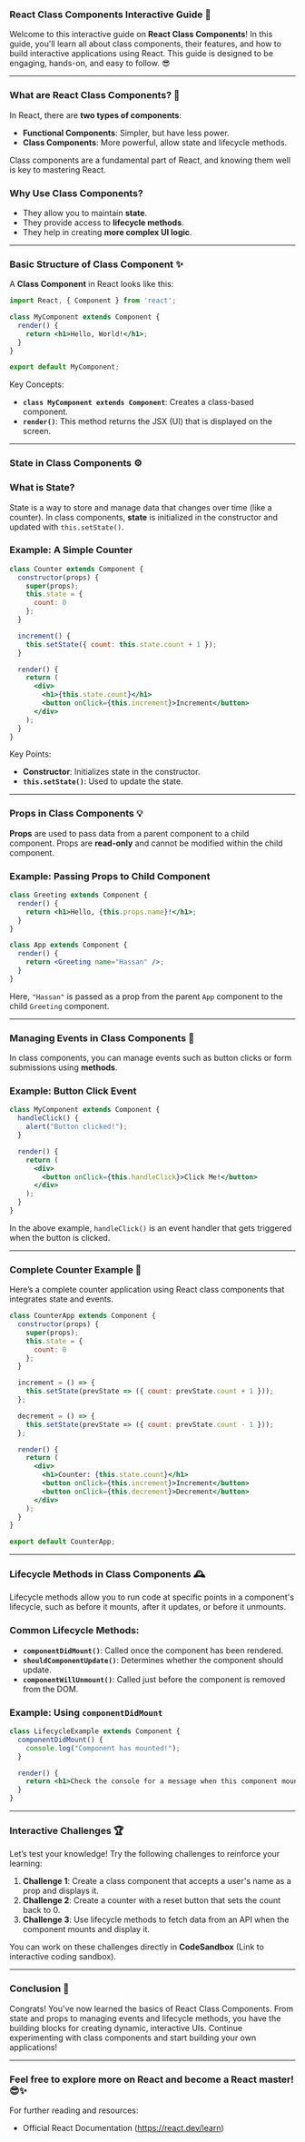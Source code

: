 ### React Class Components Interactive Guide 🚀

Welcome to this interactive guide on **React Class Components**! In this guide, you'll learn all about class components, their features, and how to build interactive applications using React. This guide is designed to be engaging, hands-on, and easy to follow. 😎

---

### What are React Class Components? 🤔

In React, there are **two types of components**:

- **Functional Components**: Simpler, but have less power.
- **Class Components**: More powerful, allow state and lifecycle methods.

Class components are a fundamental part of React, and knowing them well is key to mastering React.

### Why Use Class Components?
- They allow you to maintain **state**.
- They provide access to **lifecycle methods**.
- They help in creating **more complex UI logic**.

---

### Basic Structure of Class Component ✨

A **Class Component** in React looks like this:

```jsx
import React, { Component } from 'react';

class MyComponent extends Component {
  render() {
    return <h1>Hello, World!</h1>;
  }
}

export default MyComponent;
```

Key Concepts:
- **`class MyComponent extends Component`**: Creates a class-based component.
- **`render()`**: This method returns the JSX (UI) that is displayed on the screen.

---

### State in Class Components ⚙️

### What is State?

State is a way to store and manage data that changes over time (like a counter). In class components, **state** is initialized in the constructor and updated with `this.setState()`.

### Example: A Simple Counter

```jsx
class Counter extends Component {
  constructor(props) {
    super(props);
    this.state = {
      count: 0
    };
  }

  increment() {
    this.setState({ count: this.state.count + 1 });
  }

  render() {
    return (
      <div>
        <h1>{this.state.count}</h1>
        <button onClick={this.increment}>Increment</button>
      </div>
    );
  }
}
```

Key Points:
- **Constructor**: Initializes state in the constructor.
- **`this.setState()`**: Used to update the state.

---

### Props in Class Components 💡

**Props** are used to pass data from a parent component to a child component. Props are **read-only** and cannot be modified within the child component.

### Example: Passing Props to Child Component

```jsx
class Greeting extends Component {
  render() {
    return <h1>Hello, {this.props.name}!</h1>;
  }
}

class App extends Component {
  render() {
    return <Greeting name="Hassan" />;
  }
}
```

Here, `"Hassan"` is passed as a prop from the parent `App` component to the child `Greeting` component.

---

### Managing Events in Class Components 🎤

In class components, you can manage events such as button clicks or form submissions using **methods**.

### Example: Button Click Event

```jsx
class MyComponent extends Component {
  handleClick() {
    alert("Button clicked!");
  }

  render() {
    return (
      <div>
        <button onClick={this.handleClick}>Click Me!</button>
      </div>
    );
  }
}
```

In the above example, `handleClick()` is an event handler that gets triggered when the button is clicked.

---

### Complete Counter Example 🎉

Here’s a complete counter application using React class components that integrates state and events.

```jsx
class CounterApp extends Component {
  constructor(props) {
    super(props);
    this.state = {
      count: 0
    };
  }

  increment = () => {
    this.setState(prevState => ({ count: prevState.count + 1 }));
  };

  decrement = () => {
    this.setState(prevState => ({ count: prevState.count - 1 }));
  };

  render() {
    return (
      <div>
        <h1>Counter: {this.state.count}</h1>
        <button onClick={this.increment}>Increment</button>
        <button onClick={this.decrement}>Decrement</button>
      </div>
    );
  }
}

export default CounterApp;
```

---

### Lifecycle Methods in Class Components 🕰️

Lifecycle methods allow you to run code at specific points in a component's lifecycle, such as before it mounts, after it updates, or before it unmounts.

### Common Lifecycle Methods:
- **`componentDidMount()`**: Called once the component has been rendered.
- **`shouldComponentUpdate()`**: Determines whether the component should update.
- **`componentWillUnmount()`**: Called just before the component is removed from the DOM.

### Example: Using `componentDidMount`

```jsx
class LifecycleExample extends Component {
  componentDidMount() {
    console.log("Component has mounted!");
  }

  render() {
    return <h1>Check the console for a message when this component mounts!</h1>;
  }
}
```

---

### Interactive Challenges 🏆

Let’s test your knowledge! Try the following challenges to reinforce your learning:

1. **Challenge 1**: Create a class component that accepts a user's name as a prop and displays it.
2. **Challenge 2**: Create a counter with a reset button that sets the count back to 0.
3. **Challenge 3**: Use lifecycle methods to fetch data from an API when the component mounts and display it.

You can work on these challenges directly in **CodeSandbox** (Link to interactive coding sandbox).

---

### Conclusion 🎉

Congrats! You've now learned the basics of React Class Components. From state and props to managing events and lifecycle methods, you have the building blocks for creating dynamic, interactive UIs. Continue experimenting with class components and start building your own applications!

---

### Feel free to explore more on React and become a **React master**! 😎✨

For further reading and resources:
- Official React Documentation (https://react.dev/learn)


